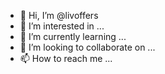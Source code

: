 - 👋 Hi, I’m @livoffers
- 👀 I’m interested in ...
- 🌱 I’m currently learning ...
- 💞️ I’m looking to collaborate on ...
- 📫 How to reach me ...

<!---
livoffers/livoffers is a ✨ special ✨ repository because its `README.md` (this file) appears on your GitHub profile.
You can click the Preview link to take a look at your changes.
--->
